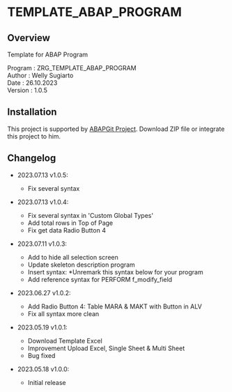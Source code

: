 # TEMPLATE_ABAP_PROGRAM

## Overview

Template for ABAP Program

   Program : ZRG_TEMPLATE_ABAP_PROGRAM  
   Author  : Welly Sugiarto  
   Date    : 26.10.2023  
   Version : 1.0.5

## Installation

This project is supported by <a href="https://github.com/larshp/abapGit">ABAPGit Project</a>. Download ZIP file or integrate this project to him.

## Changelog

- 2023.07.13 v1.0.5:
  - Fix several syntax

- 2023.07.13 v1.0.4:
  - Fix several syntax in 'Custom Global Types'
  - Add total rows in Top of Page
  - Fix get data Radio Button 4
  
- 2023.07.11 v1.0.3:
  - Add to hide all selection screen
  - Update skeleton description program
  - Insert syntax: *Unremark this syntax below for your program
  - Add reference syntax for PERFORM f_modify_field

- 2023.06.27 v1.0.2:
  - Add Radio Button 4: Table MARA & MAKT with Button in ALV
  - Fix all syntax more clean

- 2023.05.19 v1.0.1:
  - Download Template Excel
  - Improvement Upload Excel, Single Sheet & Multi Sheet
  - Bug fixed

- 2023.05.18 v1.0.0:
  - Initial release
